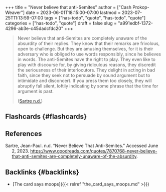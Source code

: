 +++
title = "Never believe that anti-Semites"
author = ["Cash Prokop-Weaver"]
date = 2023-06-01T18:15:00-07:00
lastmod = 2023-07-25T11:13:59-07:00
tags = ["has-todo", "quote", "has-todo", "quote"]
categories = ["has-todo", "quote"]
draft = false
slug = "a991edbf-1372-4296-ab3e-c45dadcfdc20"
+++

> Never believe that anti-Semites are completely unaware of the absurdity of their replies. They know that their remarks are frivolous, open to challenge. But they are amusing themselves, for it is their adversary who is obliged to use words responsibly, since he believes in words. The anti-Semites have the right to play. They even like to play with discourse for, by giving ridiculous reasons, they discredit the seriousness of their interlocutors. They delight in acting in bad faith, since they seek not to persuade by sound argument but to intimidate and disconcert. If you press them too closely, they will abruptly fall silent, loftily indicating by some phrase that the time for argument is past.
>
> (<a href="#citeproc_bib_item_1">Sartre n.d.</a>)


## Flashcards {#flashcards}

## References

<style>.csl-entry{text-indent: -1.5em; margin-left: 1.5em;}</style><div class="csl-bib-body">
  <div class="csl-entry"><a id="citeproc_bib_item_1"></a>Sartre, Jean-Paul. n.d. “Never Believe That Anti-Semites.” Accessed June 2, 2023. <a href="https://www.goodreads.com/quotes/7870768-never-believe-that-anti-semites-are-completely-unaware-of-the-absurdity">https://www.goodreads.com/quotes/7870768-never-believe-that-anti-semites-are-completely-unaware-of-the-absurdity</a>.</div>
</div>


## Backlinks {#backlinks}

-   [The card says moops]({{< relref "the_card_says_moops.md" >}})
